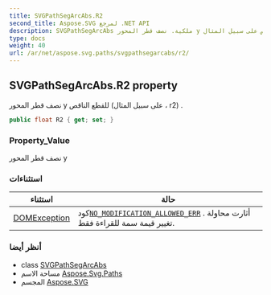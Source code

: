 ```yaml
---
title: SVGPathSegArcAbs.R2
second_title: Aspose.SVG لمرجع .NET API
description: SVGPathSegArcAbs ملكية. نصف قطر المحور y للقطع الناقص على سبيل المثال  r2 .
type: docs
weight: 40
url: /ar/net/aspose.svg.paths/svgpathsegarcabs/r2/
---
```

## SVGPathSegArcAbs.R2 property

نصف قطر المحور y للقطع الناقص (على سبيل المثال ، r2) .

```csharp
public float R2 { get; set; }
```

### Property_Value

نصف قطر المحور y

### استثناءات

| استثناء | حالة |
| --- | --- |
| [DOMException](../../../aspose.svg.dom/domexception/) | كود[`NO_MODIFICATION_ALLOWED_ERR`](../../../aspose.svg.dom/domexception/no_modification_allowed_err/) . أثارت محاولة تغيير قيمة سمة للقراءة فقط. |

### أنظر أيضا

* class [SVGPathSegArcAbs](../)
* مساحة الاسم [Aspose.Svg.Paths](../../svgpathsegarcabs/)
* المجسم [Aspose.SVG](../../../)


